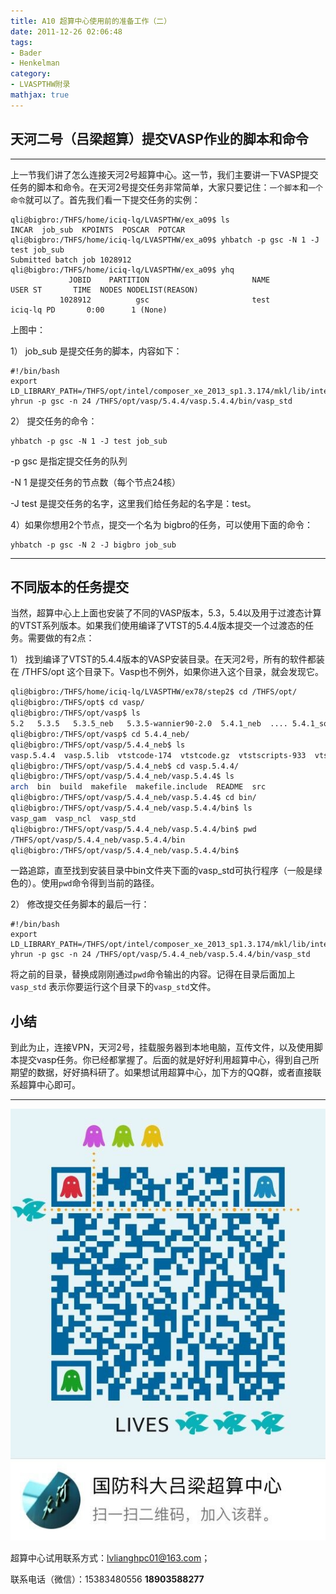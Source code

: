 ```yaml
---
title: A10 超算中心使用前的准备工作（二）
date: 2011-12-26 02:06:48
tags: 
- Bader
- Henkelman
category:
- LVASPTHW附录
mathjax: true
---
```




## 天河二号（吕梁超算）提交VASP作业的脚本和命令

* * *

上一节我们讲了怎么连接天河2号超算中心。这一节，我们主要讲一下VASP提交任务的脚本和命令。在天河2号提交任务非常简单，大家只要记住：`一个脚本`和`一个命令`就可以了。首先我们看一下提交任务的实例：

```
qli@bigbro:/THFS/home/iciq-lq/LVASPTHW/ex_a09$ ls
INCAR  job_sub  KPOINTS  POSCAR  POTCAR
qli@bigbro:/THFS/home/iciq-lq/LVASPTHW/ex_a09$ yhbatch -p gsc -N 1 -J test job_sub 
Submitted batch job 1028912
qli@bigbro:/THFS/home/iciq-lq/LVASPTHW/ex_a09$ yhq
             JOBID    PARTITION                       NAME             USER ST       TIME  NODES NODELIST(REASON)
           1028912          gsc                       test          iciq-lq PD       0:00      1 (None)

```

上图中：

1） job_sub 是提交任务的脚本，内容如下：

```
#!/bin/bash
export LD_LIBRARY_PATH=/THFS/opt/intel/composer_xe_2013_sp1.3.174/mkl/lib/intel64:$LD_LIBRARY_PATH
yhrun -p gsc -n 24 /THFS/opt/vasp/5.4.4/vasp.5.4.4/bin/vasp_std 
```

2） 提交任务的命令：

```
yhbatch -p gsc -N 1 -J test job_sub
```

-p  gsc 是指定提交任务的队列

-N 1 是提交任务的节点数（每个节点24核）

-J test  是提交任务的名字，这里我们给任务起的名字是：test。

4）如果你想用2个节点，提交一个名为 bigbro的任务，可以使用下面的命令：

```
yhbatch -p gsc -N 2 -J bigbro job_sub
```

* * *



## 不同版本的任务提交

当然，超算中心上上面也安装了不同的VASP版本，5.3，5.4以及用于过渡态计算的VTST系列版本。如果我们使用编译了VTST的5.4.4版本提交一个过渡态的任务。需要做的有2点：

1） 找到编译了VTST的5.4.4版本的VASP安装目录。在天河2号，所有的软件都装在 /THFS/opt 这个目录下。Vasp也不例外，如果你进入这个目录，就会发现它。

```bash
qli@bigbro:/THFS/home/iciq-lq/LVASPTHW/ex78/step2$ cd /THFS/opt/
qli@bigbro:/THFS/opt$ cd vasp/
qli@bigbro:/THFS/opt/vasp$ ls
5.2   5.3.5   5.3.5_neb   5.3.5-wannier90-2.0  5.4.1_neb  .... 5.4.1_sol_vtst  5.4.4_neb  ....
qli@bigbro:/THFS/opt/vasp$ cd 5.4.4_neb/
qli@bigbro:/THFS/opt/vasp/5.4.4_neb$ ls
vasp.5.4.4  vasp.5.lib  vtstcode-174  vtstcode.gz  vtstscripts-933  vtstscripts.gz
qli@bigbro:/THFS/opt/vasp/5.4.4_neb$ cd vasp.5.4.4/
qli@bigbro:/THFS/opt/vasp/5.4.4_neb/vasp.5.4.4$ ls
arch  bin  build  makefile  makefile.include  README  src
qli@bigbro:/THFS/opt/vasp/5.4.4_neb/vasp.5.4.4$ cd bin/
qli@bigbro:/THFS/opt/vasp/5.4.4_neb/vasp.5.4.4/bin$ ls
vasp_gam  vasp_ncl  vasp_std
qli@bigbro:/THFS/opt/vasp/5.4.4_neb/vasp.5.4.4/bin$ pwd
/THFS/opt/vasp/5.4.4_neb/vasp.5.4.4/bin
qli@bigbro:/THFS/opt/vasp/5.4.4_neb/vasp.5.4.4/bin$ 

```

一路追踪，直至找到安装目录中bin文件夹下面的vasp_std可执行程序（一般是绿色的）。使用`pwd`命令得到当前的路径。 



2） 修改提交任务脚本的最后一行：

```
#!/bin/bash
export LD_LIBRARY_PATH=/THFS/opt/intel/composer_xe_2013_sp1.3.174/mkl/lib/intel64:$LD_LIBRARY_PATH
yhrun -p gsc -n 24 /THFS/opt/vasp/5.4.4_neb/vasp.5.4.4/bin/vasp_std

```

将之前的目录，替换成刚刚通过`pwd`命令输出的内容。记得在目录后面加上`vasp_std` 表示你要运行这个目录下的`vasp_std`文件。



## 小结

到此为止，连接VPN，天河2号，挂载服务器到本地电脑，互传文件，以及使用脚本提交vasp任务。你已经都掌握了。后面的就是好好利用超算中心，得到自己所期望的数据，好好搞科研了。如果想试用超算中心，加下方的QQ群，或者直接联系超算中心即可。

* * *

![](a10/a10-8.jpeg)

超算中心试用联系方式：[lvlianghpc01@163.com](mailto:lvlianghpc01@163.com)；

联系电话（微信）：15383480556 **18903588277**